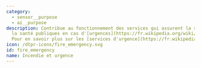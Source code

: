 ```yaml
---
category: 
  - sensor__purpose
  - ai__purpose
description: Contribue au fonctionnement des services qui assurent la sécurité et
  la santé publiques en cas d'[urgences](https://fr.wikipedia.org/wiki/Situation_d%27urgence).
  Pour en savoir plus sur les [services d'urgence](https://fr.wikipedia.org/wiki/Secours_d%27urgence).
icon: /dtpr-icons/fire_emergency.svg
id: fire_emergency
name: Incendie et urgence
---
```

